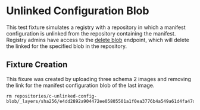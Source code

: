 # Unlinked Configuration Blob

This test fixture simulates a registry with a repository in which a
manifest configuration is unlinked from the repository containing the manifest.
Registry admins have access to the
[delete blob](https://gitlab.com/gitlab-org/container-registry/-/blob/master/docs/spec/api.md#delete-blob)
endpoint, which will delete the linked for the specified blob in the repository.

## Fixture Creation

This fixure was created by uploading three schema 2 images and removing the link
for the manifest configuration blob of the last image.
```
rm repositories/c-unlinked-config-blob/_layers/sha256/e4dd2892a904472ee05805501a1f0ea3776b4a549a61d4fa47d924da1f3585b1/link
```

